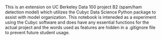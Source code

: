 This is an extension on UC Berkeley Data 100 project B2 (spam/ham detection model) which utilizes the Cubyc Data Science Python package to assist with model organization. 
This notebook is inteneded as a experiment using the Cubyc software and does have any essential functions for the actual project and the words used as features are hidden in a .gitignore file to prevent future student usage.
